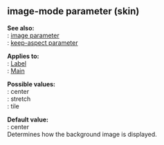 ## image-mode parameter (skin)    
**See also:**    
:   [image parameter](/%7Bskin%7D/param/image)    
:   [keep-aspect parameter](/%7Bskin%7D/param/keep-aspect)    
<!-- -->    
**Applies to:**    
:   [Label](/%7Bskin%7D/control/label)    
:   [Main](/%7Bskin%7D/control/main)    
<!-- -->    
**Possible values:**    
:   center    
:   stretch    
:   tile    
<!-- -->    
**Default value:**    
:   center    
Determines how the background image is displayed.  